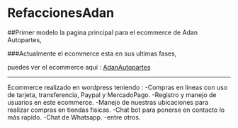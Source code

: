 # RefaccionesAdan
##Primer modelo la pagina principal para el ecommerce de Adan Autopartes,

###Actualmente el ecommerce esta en sus ultimas fases,

puedes ver el ecommerce aquí : [AdanAutopartes](https://adan-autopartes.com/)

---------------------------------------

Ecommerce realizado en wordpress teniendo :
-Compras en lineas con uso de tarjeta, transferencia, Paypal y MercadoPago.
-Registro y manejo de usuarios en este ecommerce.
-Manejo de nuestras ubicaciones para realizar compras en tiendas fisicas.
-Chat bot para ponerse en contacto lo más rapido.
-Chat de Whatsapp.
-entre otros.
